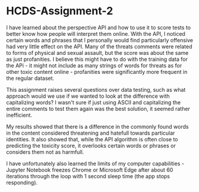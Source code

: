 # HCDS-Assignment-2

I have learned about the perspective API and how to use it to score tests to better know how people will interpret them online. With the API, I noticed certain words and phrases that I personally would find particularly offensive had very little effect on the API. Many of the threats comments were related to forms of physical and sexual assault, but the score was about the same as just profanities. I believe this might have to do with the training data for the APi - it might not include as many strings of words for threats as for other toxic content online - profanities were significantly more frequent in the regular dataset.

This assignment raises several questions over data testing, such as what approach would we use if we wanted to look at the difference with capitalizing words? I wasn't sure if just using ASCII and capitalizing the entire comments to test them again was the best solution, it seemed rather inefficient. 

My results showed that there is a difference in the commonly found words in the content considered threatening and hatefull towards particular identities. It also showed that, while the API algorithm is often close to predicting the toxicity score, it overlooks certain words or phrases or considers them not as harmfull.


I have unfortunately also learned the limits of my computer capabilities - Jupyter Notebook freezes Chrome or Microsoft Edge after about 60 iterations through the loop with 1 second sleep time (the app stops responding).
